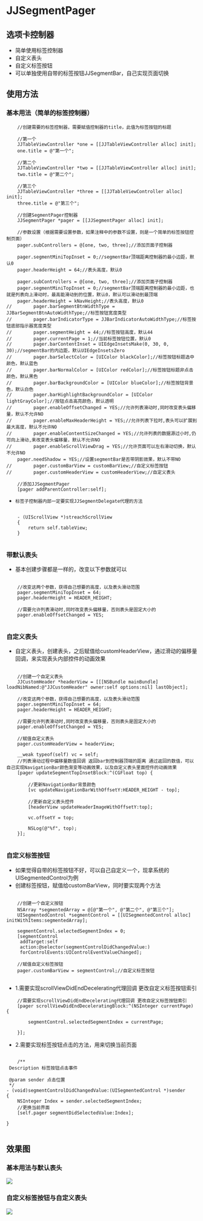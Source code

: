 # JJSegmentPager

## 选项卡控制器

* 简单使用标签控制器
* 自定义表头
* 自定义标签按钮
* 可以单独使用自带的标签按钮JJSegmentBar，自己实现页面切换


## 使用方法

### 基本用法（简单的标签控制器）

```objc
    //创建需要的标签控制器，需要赋值控制器的title，此值为标签按钮的标题
    
    //第一个
    JJTableViewController *one = [[JJTableViewController alloc] init];
    one.title = @"第一个";
    
    //第二个
    JJTableViewController *two = [[JJTableViewController alloc] init];
    two.title = @"第二个";
    
    //第三个
    JJTableViewController *three = [[JJTableViewController alloc] init];
    three.title = @"第三个";
    
    //创建SegmentPager控制器
    JJSegmentPager *pager = [[JJSegmentPager alloc] init];
    
    //参数设置（根据需要设置参数，如果注释中的参数不设置，则是一个简单的标签按钮控制页面）
    pager.subControllers = @[one, two, three];//添加页面子控制器
    
    pager.segmentMiniTopInset = 0;//segmentBar顶端距离控制器的最小边距，默认0
    pager.headerHeight = 64;//表头高度，默认0
    
    pager.subControllers = @[one, two, three];//添加页面子控制器
    pager.segmentMiniTopInset = 0;//segmentBar顶端距离控制器的最小边距，也就是列表向上滑动时，最高能滑动到的位置，默认0，默认可以滑动到最顶端
    pager.headerHeight = kNavHeight;//表头高度，默认0
//        pager.barSegmentBtnWidthType = JJBarSegmentBtnAutoWidthType;//标签按钮宽度类型
//        pager.barIndicatorType = JJBarIndicatorAutoWidthType;//标签按钮底部指示器宽度类型
//        pager.segmentHeight = 44;//标签按钮高度，默认44
//        pager.currentPage = 1;//当前标签按钮位置，默认0
//        pager.barContentInset = UIEdgeInsetsMake(0, 30, 0, 30);//segmentBar的内边距，默认UIEdgeInsetsZero
//        pager.barSelectColor = [UIColor blackColor];//标签按钮标题选中颜色，默认蓝色
//        pager.barNormalColor = [UIColor redColor];//标签按钮标题非点击颜色，默认黑色
//        pager.barBackgroundColor = [UIColor blueColor];//标签按钮背景色，默认白色
//        pager.barHighlightBackgroundColor = [UIColor lightGrayColor];//按钮点击高亮颜色，默认透明
//        pager.enableOffsetChanged = YES;//允许列表滑动时,同时改变表头偏移量，默认不允许NO
//        pager.enableMaxHeaderHeight = YES;//允许列表下拉时,表头可以扩展到最大高度，默认不允许NO
//        pager.enableContentSizeChanged = YES;//允许列表的数据源过小时,仍可向上滑动,来改变表头偏移量，默认不允许NO
//        pager.enableScrollViewDrag = YES;//允许页面可以左右滑动切换，默认不允许NO
    pager.needShadow = YES;//设置segmentBar是否带阴影效果，默认不带NO
//        pager.customBarView = customBarView;//自定义标签按钮
//        pager.customHeaderView = customHeaderView;//自定义表头

    //添加JJSegmentPager
    [pager addParentController:self];
```	

* `标签子控制器内部一定要实现JJSegmentDelegate代理的方法`
```objc
    
    - (UIScrollView *)streachScrollView
    {
        return self.tableView;
    }
    
```	


### 带默认表头

* 基本创建步骤都是一样的，改变以下参数就可以

```objc

    //改变这两个参数，获得自己想要的高度，以及表头滑动范围
    pager.segmentMiniTopInset = 64;
    pager.headerHeight = HEADER_HEIGHT;
    
    //需要允许列表滑动时,同时改变表头偏移量，否则表头是固定大小的
    pager.enableOffsetChanged = YES;
    
```	

### 自定义表头

* 自定义表头，创建表头，之后赋值给customHeaderView，通过滑动的偏移量回调，来实现表头内部控件的动画效果

```objc

    //创建一个自定义表头
    JJCustomHeader *headerView = [[[NSBundle mainBundle] loadNibNamed:@"JJCustomHeader" owner:self options:nil] lastObject];
    
    //改变这两个参数，获得自己想要的高度，以及表头滑动范围
    pager.segmentMiniTopInset = 64;
    pager.headerHeight = HEADER_HEIGHT;
    
    //需要允许列表滑动时,同时改变表头偏移量，否则表头是固定大小的
    pager.enableOffsetChanged = YES;
    
    //赋值自定义表头
    pager.customHeaderView = headerView;
    
    __weak typeof(self) vc = self;
    //列表滑动过程中偏移量数值回调 返回bar到控制器顶端的距离 通过返回的数值，可以自己实现NavigationBar颜色渐变等动画效果，以及自定义表头里面控件的动画效果
    [pager updateSegmentTopInsetBlock:^(CGFloat top) {
        
        //更新NavigationBar背景颜色
        [vc updateNavigationBarWithOffsetY:HEADER_HEIGHT - top];
        
        //更新自定义表头控件
        [headerView updateHeaderImageWithOffsetY:top];
        
        vc.offsetY = top;
        
        NSLog(@"%f", top);
    }];
   
```	

### 自定义标签按钮

* 如果觉得自带的标签按钮不好，可以自己自定义一个，现拿系统的UISegmentedControl为例
* 创建标签按钮，赋值给customBarView，同时要实现两个方法

```objc

    //创建一个自定义按钮
    NSArray *segmentedArray = @[@"第一个", @"第二个", @"第三个"];
    UISegmentedControl *segmentControl = [[UISegmentedControl alloc] initWithItems:segmentedArray];
    
    segmentControl.selectedSegmentIndex = 0;
    [segmentControl
     addTarget:self
     action:@selector(segmentControlDidChangedValue:)
     forControlEvents:UIControlEventValueChanged];

    //赋值自定义标签按钮
    pager.customBarView = segmentControl;//自定义标签按钮
    
```	
* 1.需要实现scrollViewDidEndDecelerating代理回调 更改自定义标签按钮索引

```objc
    //需要实现scrollViewDidEndDecelerating代理回调 更改自定义标签按钮索引
    [pager scrollViewDidEndDeceleratingBlock:^(NSInteger currentPage) {
        
        segmentControl.selectedSegmentIndex = currentPage;
        
    }];
```	

* 2.需要实现标签按钮点击的方法，用来切换当前页面

```objc

    /**
 Description 标签按钮点击事件

 @param sender 点击位置
 */
- (void)segmentControlDidChangedValue:(UISegmentedControl *)sender
{
    NSInteger Index = sender.selectedSegmentIndex;
    //更换当前界面
    [self.pager segmentDidSelectedValue:Index];
    
}
    
```	

## 效果图

### 基本用法与默认表头
![](https://github.com/LanceJJ/JJSegmentPager/raw/master/JJSegmentPager/Image/ezgif.com-optimize.gif)

### 自定义标签按钮与自定义表头
![](https://github.com/LanceJJ/JJSegmentPager/raw/master/JJSegmentPager/Image/ezgif.com-optimize-1.gif)
